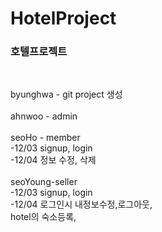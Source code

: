 # HotelProject
<h3>호텔프로젝트</h3>
<br>


byunghwa - git project 생성<br>
<br>
ahnwoo - admin<br>
<br>
seoHo - member<br>
    -12/03 signup, login<br>
    -12/04 정보 수정, 삭제<br>
<br>
seoYoung-seller <br>
    -12/03 signup, login<br>
    -12/04 로그인시 내정보수정,로그아웃,<br>
            hotel의 숙소등록, <br>



